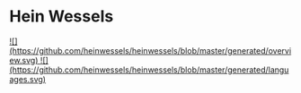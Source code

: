 # Hein Wessels

<a href="https://github.com/jstrieb/github-stats">
![](https://github.com/heinwessels/heinwessels/blob/master/generated/overview.svg)
![](https://github.com/heinwessels/heinwessels/blob/master/generated/languages.svg)

</a>
